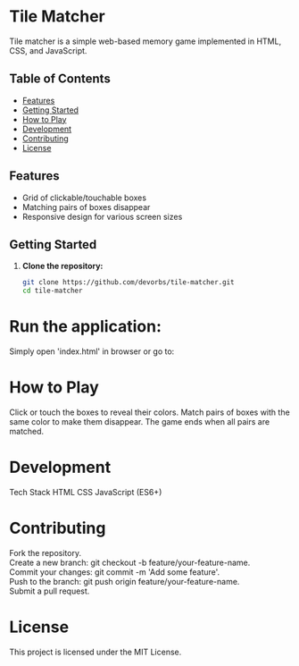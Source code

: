 # Tile Matcher

Tile matcher is a simple web-based memory game implemented in HTML, CSS, and JavaScript.

## Table of Contents
- [Features](#features)
- [Getting Started](#getting-started)
- [How to Play](#how-to-play)
- [Development](#development)
- [Contributing](#contributing)
- [License](#license)

## Features
- Grid of clickable/touchable boxes
- Matching pairs of boxes disappear
- Responsive design for various screen sizes

## Getting Started

1. **Clone the repository:**
   ```bash
   git clone https://github.com/devorbs/tile-matcher.git
   cd tile-matcher

# Run the application:
Simply open 'index.html' in browser or go to: 

# How to Play
Click or touch the boxes to reveal their colors.
Match pairs of boxes with the same color to make them disappear.
The game ends when all pairs are matched.

# Development
Tech Stack
HTML
CSS
JavaScript (ES6+)

# Contributing
Fork the repository.  
Create a new branch: git checkout -b feature/your-feature-name.  
Commit your changes: git commit -m 'Add some feature'.  
Push to the branch: git push origin feature/your-feature-name.  
Submit a pull request.  

# License
This project is licensed under the MIT License.

